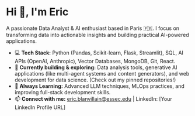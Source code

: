 # Hi 👋, I'm Eric

A passionate Data Analyst & AI enthusiast based in Paris 🇫🇷. I focus on transforming data into actionable insights and building practical AI-powered applications.

- 💻 **Tech Stack:** Python (Pandas, Scikit-learn, Flask, Streamlit), SQL, AI APIs (OpenAI, Anthropic), Vector Databases, MongoDB, Git, React.
- 🔭 **Currently building & exploring:** Data analysis tools, generative AI applications (like multi-agent systems and content generators), and web development for data science. (Check out my pinned repositories!)
- 🌱 **Always Learning:** Advanced LLM techniques, MLOps practices, and improving full-stack development skills.
- 📫 **Connect with me:** eric.blanvillain@essec.edu | LinkedIn: [Your LinkedIn Profile URL]
